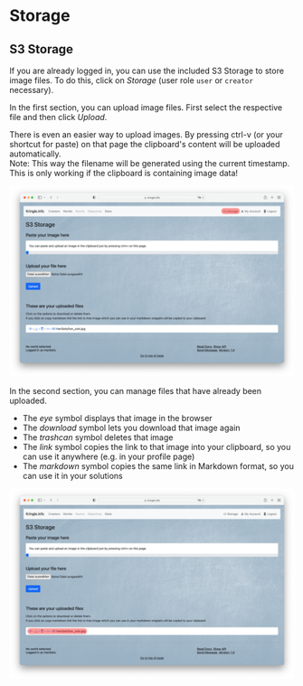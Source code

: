 # Storage

## S3 Storage

If you are already logged in, you can use the included S3 Storage to store image files. To do this, click on *Storage* (user role `user` or `creator` necessary).  

In the first section, you can upload image files. First select the respective file and then click *Upload*.  

There is even an easier way to upload images. By pressing ctrl-v (or your shortcut for paste) on that page the clipboard's content will be uploaded automatically.  
Note: This way the filename will be generated using the current timestamp. This is only working if the clipboard is containing image data!

![Storage upload](./img/storage_upload.png)

In the second section, you can manage files that have already been uploaded.  

- The *eye* symbol displays that image in the browser
- The *download* symbol lets you download that image again
- The *trashcan* symbol deletes that image
- The *link* symbol copies the link to that image into your clipboard, so you can use it anywhere (e.g. in your profile page)
- The *markdown* symbol copies the same link in Markdown format, so you can use it in your solutions

![Storage edit](./img/storage_edit.png)
